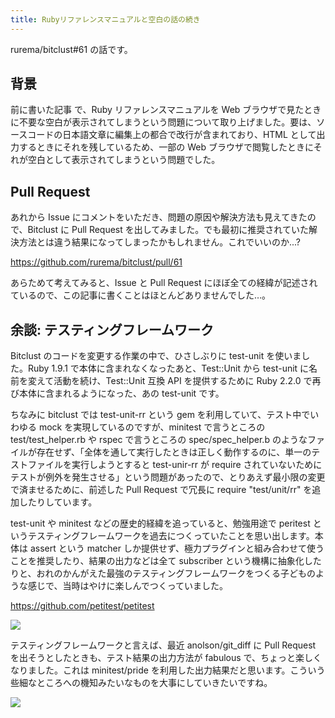 ```yaml
---
title: Rubyリファレンスマニュアルと空白の話の続き
---
```


rurema/bitclust#61 の話です。

## 背景

前に書いた記事 で、Ruby リファレンスマニュアルを Web ブラウザで見たときに不要な空白が表示されてしまうという問題について取り上げました。要は、ソースコードの日本語文章に編集上の都合で改行が含まれており、HTML として出力するときにそれを残しているため、一部の Web ブラウザで閲覧したときにそれが空白として表示されてしまうという問題でした。

## Pull Request

あれから Issue にコメントをいただき、問題の原因や解決方法も見えてきたので、Bitclust に Pull Request を出してみました。でも最初に推奨されていた解決方法とは違う結果になってしまったかもしれません。これでいいのか...?

https://github.com/rurema/bitclust/pull/61

あらためて考えてみると、Issue と Pull Request にほぼ全ての経緯が記述されているので、この記事に書くことはほとんどありませんでした…。

## 余談: テスティングフレームワーク

Bitclust のコードを変更する作業の中で、ひさしぶりに test-unit を使いました。Ruby 1.9.1 で本体に含まれなくなったあと、Test::Unit から test-unit に名前を変えて活動を続け、Test::Unit 互換 API を提供するために Ruby 2.2.0 で再び本体に含まれるようになった、あの test-unit です。

ちなみに bitclust では test-unit-rr という gem を利用していて、テスト中でいわゆる mock を実現しているのですが、minitest で言うところの test/test_helper.rb や rspec で言うところの spec/spec_helper.b のようなファイルが存在せず、「全体を通して実行したときは正しく動作するのに、単一のテストファイルを実行しようとすると test-unir-rr が require されていないためにテストが例外を発生させる」という問題があったので、とりあえず最小限の変更で済ませるために、前述した Pull Request で冗長に require "test/unit/rr" を追加したりしています。

test-unit や minitest などの歴史的経緯を追っていると、勉強用途で peritest というテスティングフレームワークを過去につくっていたことを思い出します。本体は assert という matcher しか提供せず、極力プラグインと組み合わせて使うことを推奨したり、結果の出力などは全て subscriber という機構に抽象化したりと、おれのかんがえた最強のテスティングフレームワークをつくる子どものような感じで、当時はやけに楽しんでつくっていました。

https://github.com/petitest/petitest

![](/images/2018-11-19-rurema-whitespace-2-1.png)

テスティングフレームワークと言えば、最近 anolson/git_diff に Pull Request を出そうとしたときも、テスト結果の出力方法が fabulous で、ちょっと楽しくなりました。これは minitest/pride を利用した出力結果だと思います。こういう些細なところへの機知みたいなものを大事にしていきたいですね。

![](/images/2018-11-19-rurema-whitespace-2-2.png)
